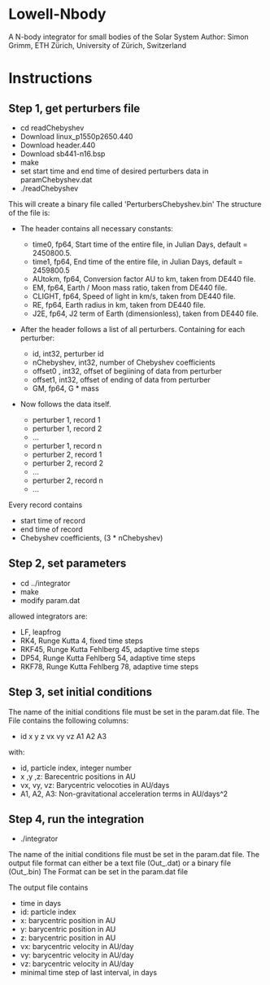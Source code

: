 # Lowell-Nbody

A N-body integrator for small bodies of the Solar System
Author: Simon Grimm, ETH Zürich, University of Zürich, Switzerland


# Instructions #

## Step 1, get perturbers file ##

- cd readChebyshev
- Download linux_p1550p2650.440 
- Download header.440
- Download sb441-n16.bsp
- make
- set start time and end time of desired perturbers data in paramChebyshev.dat
- ./readChebyshev


This will create a binary file called 'PerturbersChebyshev.bin'
The structure of the file is:

- The header contains all necessary constants:

  - time0,   fp64, Start time of the entire file, in Julian Days, default = 2450800.5. 
  - time1,   fp64, End time of the entire file, in Julian Days, default = 2459800.5
  - AUtokm,  fp64, Conversion factor AU to km, taken from DE440 file.
  - EM,      fp64, Earth / Moon mass ratio, taken from DE440 file.
  - CLIGHT,  fp64, Speed of light in km/s, taken from DE440 file.
  - RE,      fp64, Earth radius in km, taken from DE440 file.
  - J2E,     fp64, J2 term of Earth (dimensionless), taken from DE440 file.

- After the header follows a list of all perturbers. Containing for each perturber:

  - id,         int32, perturber id
  - nChebyshev, int32, number of Chebyshev coefficients
  - offset0 ,   int32, offset of begiining of data from perturber
  - offset1,    int32, offset of ending of data from perturber
  - GM,         fp64,  G * mass 

- Now follows the data itself. 

  - perturber 1, record 1
  - perturber 1, record 2
  - ...
  - perturber 1, record n
  - perturber 2, record 1
  - perturber 2, record 2
  - ...
  - perturber 2, record n
  - ...

Every record contains

  - start time of record
  - end time of record
  - Chebyshev coefficients, (3 * nChebyshev)


## Step 2, set parameters ##

- cd ../integrator
- make
- modify param.dat


allowed integrators are:

- LF, leapfrog 
- RK4, Runge Kutta 4, fixed time steps
- RKF45, Runge Kutta Fehlberg 45, adaptive time steps
- DP54, Runge Kutta Fehlberg 54, adaptive time steps
- RKF78, Runge Kutta Fehlberg 78, adaptive time steps

## Step 3, set initial conditions ##

The name of the initial conditions file must be set in the param.dat file.
The File contains the following columns:

- id x y z vx vy vz A1 A2 A3

with:
- id, particle index, integer number
- x ,y ,z: Barecentric positions in AU
- vx, vy, vz: Barycentric velocoties in AU/days
- A1, A2, A3: Non-gravitational acceleration terms in AU/days^2

## Step 4, run the integration ##

- ./integrator

The name of the initial conditions file must be set in the param.dat file.
The output file format can either be a text file (Out_<name>.dat) or a binary file (Out_<name>.bin)
The Format can be set in the param.dat file


The output file contains 
- time in days
- id: particle index 
- x: barycentric position in AU
- y: barycentric position in AU
- z: barycentric position in AU
- vx: barycentric velocity in AU/day
- vy: barycentric velocity in AU/day
- vz: barycentric velocity in AU/day
- minimal time step of last interval, in days

<!---
## Step 5 compare the results with JPL ##
- combine the output files with

cat Out* > out< name >_h.dat

e.g. cat Out* > outIcarus_h.dat

-run python3 compare.py < name > > diff< name >.dat

e.g. python3 compare.py Icarus > diffIcarus.dat

This produces a file with the difference between the real positions from JPL and the integration.
The file contains two columns:
-- time in day
-- difference in meters
-->

